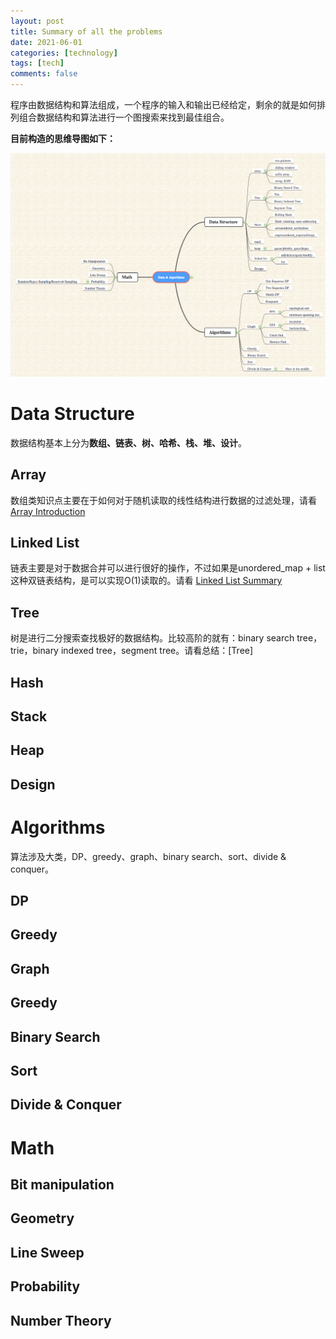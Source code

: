 ```yaml
---
layout: post
title: Summary of all the problems
date: 2021-06-01
categories: [technology]
tags: [tech]
comments: false
---
```




程序由数据结构和算法组成，一个程序的输入和输出已经给定，剩余的就是如何排列组合数据结构和算法进行一个图搜索来找到最佳组合。



**目前构造的思维导图如下：**

![Algorithm Classification](../images/leetcode.png)



# Data Structure

数据结构基本上分为**数组、链表、树、哈希、栈、堆、设计**。




## Array 

数组类知识点主要在于如何对于随机读取的线性结构进行数据的过滤处理，请看[Array Introduction](http://yuchenspace.info/array/)



## Linked List

链表主要是对于数据合并可以进行很好的操作，不过如果是unordered_map + list这种双链表结构，是可以实现O(1)读取的。请看 [Linked List Summary](http://yuchenspace.info/linked-list-summary/)



## Tree

树是进行二分搜索查找极好的数据结构。比较高阶的就有：binary search tree，trie，binary indexed tree，segment tree。请看总结：[Tree]



## Hash 



## Stack



## Heap



## Design





# Algorithms

算法涉及大类，DP、greedy、graph、binary search、sort、divide & conquer。

 

## DP



## Greedy



## Graph



## Greedy



## Binary Search



## Sort



## Divide & Conquer





# Math



## Bit manipulation



## Geometry



## Line Sweep



## Probability 



## Number Theory



